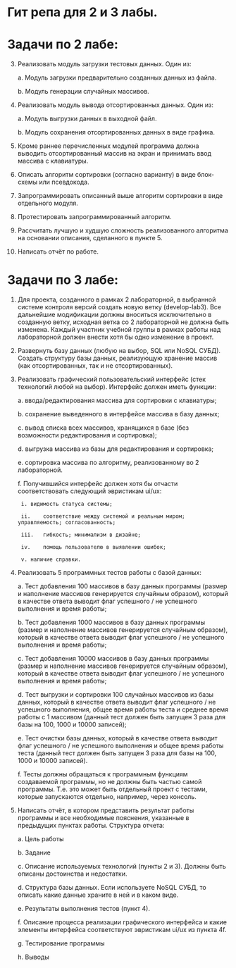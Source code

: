 # Гит репа для 2 и 3 лабы. 

# Задачи по 2 лабе:
3.	Реализовать модуль загрузки тестовых данных. Один из:

  	a.	Модуль загрузки предварительно созданных данных из файла.
  	
  	b.	Модуль генерации случайных массивов.
  	
5.	Реализовать модуль вывода отсортированных данных. Один из:

  	a.	Модуль выгрузки данных в выходной файл.
  	
  	b.	Модуль сохранения отсортированных данных в виде графика.
  	
7.	Кроме раннее перечисленных модулей программа должна выводить отсортированный массив на экран и принимать ввод массива с клавиатуры.
8.	Описать алгоритм сортировки (согласно варианту) в виде блок-схемы или псевдокода.
9.	Запрограммировать описанный выше алгоритм сортировки в виде отдельного модуля.
10.	Протестировать запрограммированный алгоритм.
11.	Рассчитать лучшую и худшую сложность реализованного алгоритма на основании описания, сделанного в пункте 5.
12.	Написать отчёт по работе.


# Задачи по 3 лабе:
1.	Для проекта, созданного в рамках 2 лабораторной, в выбранной системе контроля версий создать новую ветку (develop-lab3). Все дальнейшие модификации должны вноситься исключительно в созданную ветку, исходная ветка со 2 лабораторной не должна быть изменена. Каждый участник учебной группы в рамках работы над лабораторной должен внести хотя бы одно изменение в проект.
2.	Развернуть базу данных (любую на выбор, SQL или NoSQL СУБД). Создать структуру базы данных, реализующую хранение массив (как отсортированных, так и не отсортированных).
3.	Реализовать графический пользовательский интерфейс (стек технологий любой на выбор). Интерфейс должен иметь функции:
	
  	a.	ввода/редактирования массива для сортировки с клавиатуры;

  	b.	сохранение выведенного в интерфейсе массива в базу данных; 
  
  	c.	вывод списка всех массивов, хранящихся в базе (без возможности редактирования и сортировка); 
  
  	d.	выгрузка массива из базы для редактирования и сортировка; 
  
  	e.	сортировка массива по алгоритму, реализованному во 2 лабораторной. 
  

 	 f.	Получившийся интерфейс должен хотя бы отчасти соответствовать следующий эвристикам ui/ux:
  	
   		 i.	видимость статуса системы;
  	
   		 ii.	соответствие между системой и реальным миром; управляемость; согласованность;
  	
   		 iii.	гибкость; минимализм в дизайне;
  	
   		 iv.	помощь пользователю в выявлении ошибок;
  	
   		 v.	наличие справки.

5.	Реализовать 5 программных тестов работы с базой данных: 

 	 a.	Тест добавления 100 массивов в базу данных программы (размер и наполнение массивов генерируется случайным образом), который в качестве ответа выводит флаг успешного / не успешного выполнения и время работы; 

	  b.	Тест добавления 1000 массивов в базу данных программы (размер и наполнение массивов генерируется случайным образом), который в качестве ответа выводит флаг успешного / не успешного выполнения и время работы; 

	  c.	Тест добавления 10000 массивов в базу данных программы (размер и наполнение массивов генерируется случайным образом), который в качестве ответа выводит флаг успешного / не успешного выполнения и время работы; 

	  d.	Тест выгрузки и сортировки 100 случайных массивов из базы данных, который в качестве ответа выводит флаг успешного / не успешного выполнения, общее время работы теста и среднее время работы с 1 массивом (данный тест должен быть запущен 3 раза для базы на 100, 1000 и 10000 записей);

	  e.	Тест очистки базы данных, который в качестве ответа выводит флаг успешного / не успешного выполнения и общее время работы теста (данный тест должен быть запущен 3 раза для базы на 100, 1000 и 10000 записей).

	  f.	Тесты должны обращаться к программным функциям создаваемой программы, но не должны быть частью самой программы. Т.е. это может быть отдельный проект с тестами, которые запускаются отдельно, например, через консоль.
5.	Написать отчёт, в котором представить результат работы программы и все необходимые пояснения, указанные в предыдущих пунктах работы. Структура отчета:

	  a.	Цель работы
  
	  b.	Задание
  
 	 c.	Описание используемых технологий (пункты 2 и 3). Должны быть описаны достоинства и недостатки.
  
 	 d.	Структура базы данных. Если используете NoSQL СУБД, то описать какие данные храните в ней и в каком виде.
  
 	 e.	Результаты выполнения тестов (пункт 4).
  
 	 f.	Описание процесса реализации графического интерфейса и какие элементы интерфейса соответствуют эвристикам ui/ux из пункта 4f.
  
 	 g.	Тестирование программы
  
 	 h.	Выводы
